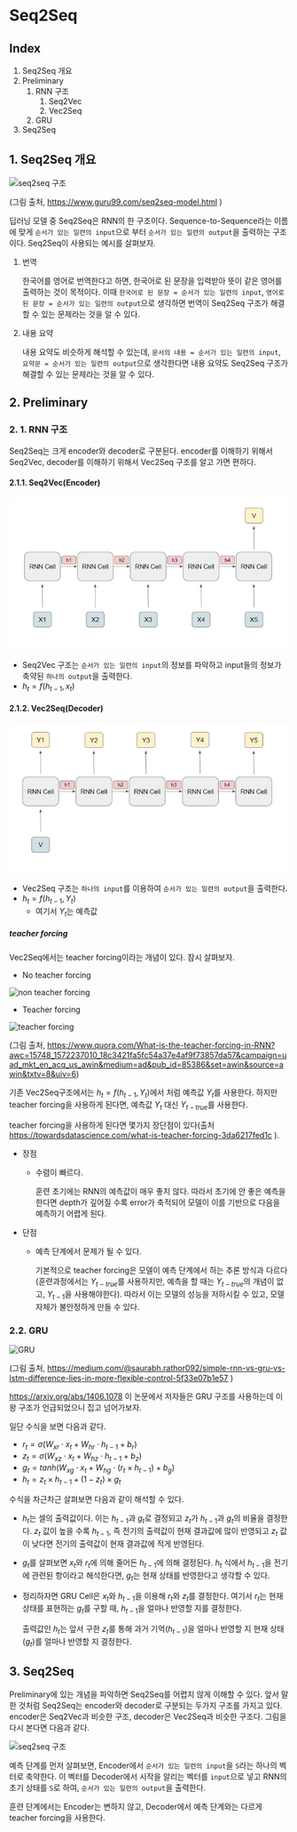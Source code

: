 # Seq2Seq

## Index

1. Seq2Seq 개요
2. Preliminary
   1. RNN 구조
      1. Seq2Vec
      2. Vec2Seq
   2. GRU
3. Seq2Seq

## 1. Seq2Seq 개요

![seq2seq 구조](https://www.guru99.com/images/1/111318_0848_seq2seqSequ1.png)

(그림 출처,  https://www.guru99.com/seq2seq-model.html )

 딥러닝 모델 중 Seq2Seq은 RNN의 한 구조이다. Sequence-to-Sequence라는 이름에 맞게 `순서가 있는 일련의 input`으로 부터 `순서가 있는 일련의 output`을 출력하는 구조이다. Seq2Seq이 사용되는 예시를 살펴보자.

1. 번역

   한국어를 영어로 번역한다고 하면, 한국어로 된 문장을 입력받아 뜻이 같은 영어를 출력하는 것이 목적이다. 이때 `한국어로 된 문장 = 순서가 있는 일련의 input`, `영어로 된 문장 = 순서가 있는 일련의 output`으로 생각하면 번역이 Seq2Seq 구조가 해결할 수 있는 문제라는 것을 알 수 있다. 

2. 내용 요약

   내용 요약도 비슷하게 해석할 수  있는데, `문서의 내용 = 순서가 있는 일련의 input`, `요약문 = 순서가 있는 일련의 output`으로 생각한다면 내용 요약도 Seq2Seq 구조가 해결할 수 있는 문제라는 것을 알 수 있다.

## 2. Preliminary

### 2. 1. RNN 구조

 Seq2Seq는 크게 encoder와 decoder로 구분된다. encoder를 이해하기 위해서 Seq2Vec, decoder를 이해하기 위해서 Vec2Seq 구조를 알고 가면 편하다.

#### 2.1.1. Seq2Vec(Encoder)

![seq2vec](./images/seq2vec.png)

- Seq2Vec 구조는 `순서가 있는 일련의 input`의 정보를 파악하고 input들의 정보가 축약된 `하나의 output`을 출력한다.
- $h_t = f(h_{t-1}, x_t)$

#### 2.1.2. Vec2Seq(Decoder)

![vec2seq](./images/vec2seq.png)

- Vec2Seq 구조는 `하나의 input`를 이용하여 `순서가 있는 일련의 output`을 출력한다.
- $h_t = f(h_{t-1}, Y_t)$
  - 여기서 $Y_t$는 예측값

##### teacher forcing

Vec2Seq에서는 teacher forcing이라는 개념이 있다. 잠시 살펴보자.

- No teacher forcing

![non teacher forcing](https://qph.fs.quoracdn.net/main-qimg-eea82f66697f5a27e04fa87dd9936c42)

- Teacher forcing

![teacher forcing](https://qph.fs.quoracdn.net/main-qimg-ff2b00fceb2be97459725bd4f948cf70.webp)

(그림 출처,  https://www.quora.com/What-is-the-teacher-forcing-in-RNN?awc=15748_1572237010_18c3421fa5fc54a37e4af9f73857da57&campaign=uad_mkt_en_acq_us_awin&medium=ad&pub_id=85386&set=awin&source=awin&txtv=8&uiv=6)

기존 Vec2Seq구조에서는 $h_t = f(h_{t-1}, Y_t)$에서 처럼 예측값 $Y_t$를 사용한다. 하지만 teacher forcing을 사용하게 된다면, 예측값 $Y_t$ 대신 $Y_{t-true}$를 사용한다.

teacher forcing을 사용하게 된다면 몇가지 장단점이 있다(출처  https://towardsdatascience.com/what-is-teacher-forcing-3da6217fed1c ).

- 장점

  - 수렴이 빠르다.

    훈련 초기에는 RNN의 예측값이 매우 좋지 않다. 따라서 초기에 안 좋은 예측을 한다면 depth가 깊어질 수록 error가 축적되어 모델이 이를 기반으로 다음을 예측하기 어렵게 된다.

- 단점

  - 예측 단계에서 문제가 될 수 있다.

    기본적으로 teacher forcing은 모델이 예측 단계에서 하는 추론 방식과 다르다(훈련과정에서는 $Y_{t-true}$를 사용하지만, 예측을 할 때는 $Y_{t-true}$의 개념이 없고, $Y_{t-1}$을 사용해야한다). 따라서 이는 모델의 성능을 저하시킬 수 있고, 모델 자체가 불안정하게 만들 수 있다.

### 2.2. GRU

![GRU](https://miro.medium.com/max/862/1*GSZ0ZQZPvcWmTVatAeOiIw.png)

(그림 출처,  https://medium.com/@saurabh.rathor092/simple-rnn-vs-gru-vs-lstm-difference-lies-in-more-flexible-control-5f33e07b1e57 )

 https://arxiv.org/abs/1406.1078 이 논문에서 저자들은 GRU 구조를 사용하는데 이왕 구조가 언급되었으니 집고 넘어가보자.

일단 수식을 보면 다음과 같다.

- $r_t = \sigma(W_{xr} \cdot x_t + W_{hr} \cdot h_{t-1} + b_r)$
- $z_t = \sigma(W_{xz}\cdot x_t + W_{hz}\cdot h_{t-1} + b_z)$
- $g_t = tanh(W_{xg}\cdot x_t + W_{hg} \cdot (r_t \times h_{t-1}) + b_g)$
- $h_t = z_t \times h_{t-1} + (1 - z_t) \times g_t$

수식을 차근차근 살펴보면 다음과 같이 해석할 수 있다.

- $h_t$는 셀의 출력값이다. 이는 $h_{t-1}$과 $g_t$로 결정되고 $z_t$가 $h_{t-1}$과 $g_t$의 비율을 결정한다. $z_t$ 값이 높을 수록 $h_{t-1}$, 즉 전기의 출력값이 현재 결과값에 많이 반영되고 $z_t$ 값이 낮다면 전기의 출력값이 현재 결과값에 적게 반영된다.

- $g_t$를 살펴보면 $x_t$와 $r_t$에 의해 줄어든 $h_{t-1}$에 의해 결정된다. $h_t$ 식에서 $h_{t-1}$을 전기에 관련된 항이라고 해석한다면, $g_t$는 현재 상태를 반영한다고 생각할 수 있다.

- 정리하자면 GRU Cell은 $x_t$와 $h_{t-1}$을 이용해 $r_t$와 $z_t$를 결정한다. 여기서 $r_t$는 현재 상태를 표현하는 $g_t$를 구할 때, $h_{t-1}$을 얼마나 반영할 지를 결정한다.

  출력값인 $h_t$는 앞서 구한 $z_t$를 통해 과거 기억($h_{t-1}$)을 얼마나 반영할 지 현재 상태($g_t$)를 얼마나 반영할 지 결정한다.

## 3. Seq2Seq

Preliminary에 있는 개념을 파악하면 Seq2Seq를 어렵지 않게 이해할 수 있다. 앞서 말한 것처럼 Seq2Seq는 encoder와 decoder로 구분되는 두가지 구조를 가지고 있다. encoder은 Seq2Vec과 비슷한 구조, decoder은 Vec2Seq과 비슷한 구조다. 그림을 다시 본다면 다음과 같다. 

![seq2seq 구조](https://www.guru99.com/images/1/111318_0848_seq2seqSequ1.png)

예측 단계를 먼저 살펴보면, Encoder에서 `순서가 있는 일련의 input`을 `S`라는 하나의 벡터로 축약한다. 이 벡터를 Decoder에서 시작을 알리는 벡터를 `input`으로 넣고 RNN의 초기 상태를 `S`로 하여, `순서가 있는 일련의 output`을 출력한다.

훈련 단계에서는 Encoder는 변하지 않고, Decoder에서 예측 단계와는 다르게 teacher forcing을 사용한다.